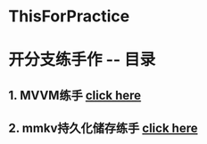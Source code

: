 # ThisForPractice
# 开分支练手作 -- 目录

## 1. MVVM练手 [click here](https://github.com/Juliano114514/ThisForPractice/tree/musicViewModel)

## 2. mmkv持久化储存练手 [click here](https://github.com/Juliano114514/ThisForPractice/tree/mmkvPractice)
